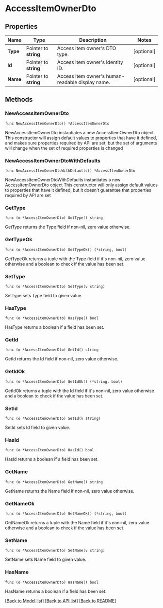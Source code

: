 # AccessItemOwnerDto

## Properties

Name | Type | Description | Notes
------------ | ------------- | ------------- | -------------
**Type** | Pointer to **string** | Access item owner&#39;s DTO type. | [optional] 
**Id** | Pointer to **string** | Access item owner&#39;s identity ID. | [optional] 
**Name** | Pointer to **string** | Access item owner&#39;s human-readable display name. | [optional] 

## Methods

### NewAccessItemOwnerDto

`func NewAccessItemOwnerDto() *AccessItemOwnerDto`

NewAccessItemOwnerDto instantiates a new AccessItemOwnerDto object
This constructor will assign default values to properties that have it defined,
and makes sure properties required by API are set, but the set of arguments
will change when the set of required properties is changed

### NewAccessItemOwnerDtoWithDefaults

`func NewAccessItemOwnerDtoWithDefaults() *AccessItemOwnerDto`

NewAccessItemOwnerDtoWithDefaults instantiates a new AccessItemOwnerDto object
This constructor will only assign default values to properties that have it defined,
but it doesn't guarantee that properties required by API are set

### GetType

`func (o *AccessItemOwnerDto) GetType() string`

GetType returns the Type field if non-nil, zero value otherwise.

### GetTypeOk

`func (o *AccessItemOwnerDto) GetTypeOk() (*string, bool)`

GetTypeOk returns a tuple with the Type field if it's non-nil, zero value otherwise
and a boolean to check if the value has been set.

### SetType

`func (o *AccessItemOwnerDto) SetType(v string)`

SetType sets Type field to given value.

### HasType

`func (o *AccessItemOwnerDto) HasType() bool`

HasType returns a boolean if a field has been set.

### GetId

`func (o *AccessItemOwnerDto) GetId() string`

GetId returns the Id field if non-nil, zero value otherwise.

### GetIdOk

`func (o *AccessItemOwnerDto) GetIdOk() (*string, bool)`

GetIdOk returns a tuple with the Id field if it's non-nil, zero value otherwise
and a boolean to check if the value has been set.

### SetId

`func (o *AccessItemOwnerDto) SetId(v string)`

SetId sets Id field to given value.

### HasId

`func (o *AccessItemOwnerDto) HasId() bool`

HasId returns a boolean if a field has been set.

### GetName

`func (o *AccessItemOwnerDto) GetName() string`

GetName returns the Name field if non-nil, zero value otherwise.

### GetNameOk

`func (o *AccessItemOwnerDto) GetNameOk() (*string, bool)`

GetNameOk returns a tuple with the Name field if it's non-nil, zero value otherwise
and a boolean to check if the value has been set.

### SetName

`func (o *AccessItemOwnerDto) SetName(v string)`

SetName sets Name field to given value.

### HasName

`func (o *AccessItemOwnerDto) HasName() bool`

HasName returns a boolean if a field has been set.


[[Back to Model list]](../README.md#documentation-for-models) [[Back to API list]](../README.md#documentation-for-api-endpoints) [[Back to README]](../README.md)


